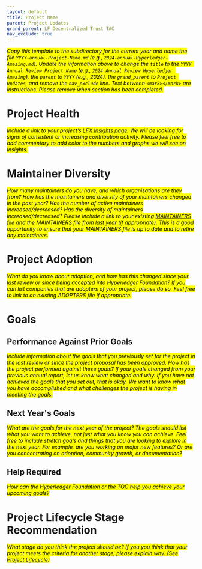 ```yaml
---
layout: default
title: Project Name
parent: Project Updates
grand_parent: LF Decentralized Trust TAC
nav_exclude: true
---
```


<mark>_Copy this template to the subdirectory for the current year and name the file `YYYY-annual-Project-Name.md` (e.g., `2024-annual-Hyperledger-Amazing.md`). Update the information above to change the `title` to the `YYYY Annual Review Project Name` (e.g., `2024 Annual Review Hyperledger Amazing`), the `parent` to `YYYY` (e.g., 2024), the `grand_parent` to `Project Updates`, and remove the `nav_exclude` line. Text between `<mark></mark>` are instructions. Please remove when section has been completed._
</mark>

# Project Health
<mark>_Include a link to your project’s [LFX Insights page](https://insights-v2.lfx.linuxfoundation.org/projects). We will be looking for signs of consistent or increasing contribution activity. Please feel free to add commentary to add color to the numbers and graphs we will see on Insights._
</mark>

# Maintainer Diversity
<mark>_How many maintainers do you have, and which organisations are they from? How has the maintainers and diversity of your maintainers changed in the past year? Has the number of active maintainers increased/decreased? Has the diversity of maintainers increased/decreased? Please include a link to your existing [MAINTAINERS file](../guidelines/MAINTAINERS-guidelines.md) and the MAINTAINERS file from last year (if appropriate). This is a good opportunity to ensure that your MAINTAINERS file is up to date and to retire any maintainers._ 
</mark>

# Project Adoption
<mark>_What do you know about adoption, and how has this changed since your last review or since being accepted into Hyperledger Foundation? If you can list companies that are adopters of your project, please do so. Feel free to link to an existing ADOPTERS file if appropriate._
</mark>

# Goals

## Performance Against Prior Goals
<mark>_Include information about the goals that you previously set for the project in the last review or since the project proposal has been approved. How has the project performed against these goals? If your goals changed from your previous annual report, let us know what changed and why. If you have not achieved the goals that you set out, that is okay. We want to know what you have accomplished and what challenges the project is having in meeting the goals._
</mark>

## Next Year's Goals
<mark>_What are the goals for the next year of the project? The goals should list what you want to achieve, not just what you know you can achieve. Feel free to include stretch goals and things that you are looking to explore in the next year. For example, are you working on major new features? Or are you concentrating on adoption, community growth, or documentation?_
</mark>

## Help Required
<mark>_How can the Hyperledger Foundation or the TOC help you achieve your upcoming goals?_
</mark>

# Project Lifecycle Stage Recommendation
<mark>_What stage do you think the project should be? If you you think that your project meets the criteria for another stage, please explain why. (See [Project Lifecycle](../governing-documents/project-lifecycle.md))_

</mark>

